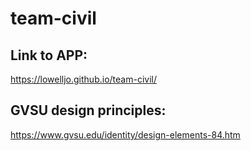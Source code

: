 # team-civil

## Link to APP: 
https://lowelljo.github.io/team-civil/

## GVSU design principles:
https://www.gvsu.edu/identity/design-elements-84.htm

